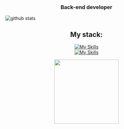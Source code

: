 <h3 align="center">Back-end developer</h3>
<picture decoding="async" loading="lazy">
  <source media="(prefers-color-scheme: light)" srcset="https://pixel-profile.vercel.app/api/github-stats?username=Rayten225&theme=fuji">
  <source media="(prefers-color-scheme: dark)" srcset="https://pixel-profile.vercel.app/api/github-stats?username=Rayten225&screen_effect=true&theme=fuji">
  <img alt="github stats" src="https://pixel-profile.vercel.app/api/github-stats?username=nais2008&theme=fuji">
</picture>

<h2 align="center">My stack:</h2>
<div align="center">

[![My Skills](https://skillicons.dev/icons?i=js,html,css,py,php,bootstrap,wordpress,windows,vscode&theme=dark)](https://skillicons.dev)<br>
[![My Skills](https://skillicons.dev/icons?i=github,figma,discord,codepen,stackoverflow,mysql,sqlite&theme=dark)](https://skillicons.dev)

<div/>
  <a href="https://github.com/anuraghazra/convoychat" align="center">
    <img height=200 align="center" src="https://github-readme-stats.vercel.app/api/top-langs?username=Rayten225&layout=compact&langs_count=8&card_width=320&theme=radical" />
  </a>
</div>
